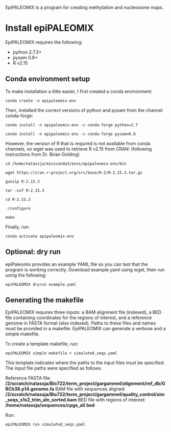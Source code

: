 EpiPALEOMIX is a program for creating methylation and nucleosome maps.
# Install epiPALEOMIX

EpiPALEOMIX requires the following: 
- python 2.7.3+
- pysam 0.8+
- R v2.15
## Conda environment setup
To make installation a little easier, I first created a conda environment: 

```
conda create -n epipaleomix-env
```

Then, installed the correct versions of python and pysam from the channel conda-forge:

```
conda install -n epipaleomix-env -c conda-forge python=2.7
```
```
conda install -n epipaleomix-env -c conda-forge pysam=0.8
```

However, the version of R that is required is not available from conda channels, so wget was used to retrieve R v2.15 from CRAN: (following instructions from Dr. Brian Golding) 

```
cd /home/natassja/miniconda3/envs/epipaleomix-env/bin
```
```
wget https://cran.r-project.org/src/base/R-2/R-2.15.3.tar.gz
```
```
gunzip R-2.15.3
```
```
tar -xvf R-2.15.3
```
```
cd R-2.15.3
```
```
./configure
```
```
make
```

Finally, run:
```
conda activate epipaleomix-env
```
## Optional: dry run
epiPaleomix provides an example YAML file so you can test that the program is working correctly. Download example.yaml using wget, then run using the following: 

```
epiPALEOMIX dryrun example.yaml
```
## Generating the makefile
EpiPALEOMIX requires three inputs: a BAM alignment file (indexed), a BED file containing coordinates for the regions of interest, and a reference genome in FASTA format (also indexed). Paths to these files and names must be provided in a makefile. EpiPALEOMIX can generate a verbose and a simple makefile. 

To create a template makefile, run: 

```
epiPALEOMIX simple makefile > simulated_seqs.yaml
```

This template indicates where the paths to the input files must be specified. 
The input file paths were specified as follows: 

Reference FASTA file: **/2/scratch/natassja/Bio722/term_project/gargammel/alignment/ref_db/GRCh38.p14.genome.fa**
BAM file with sequences aligned: **/2/scratch/natassja/Bio722/term_project/gargammel/quality_control/sim_seqs_s1s2_trim_aln_sorted.bam**
BED file with regions of interest: **/home/natassja/sequences/cpgs_all.bed**

Run: 
```
epiPALEOMIX run simulated_seqs.yaml
```

